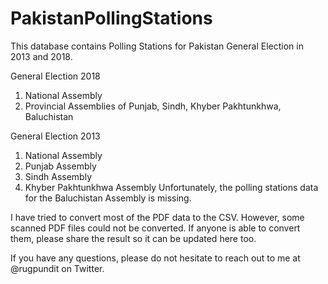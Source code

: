 # PakistanPollingStations
This database contains Polling Stations for Pakistan General Election in 2013 and 2018. 

General Election 2018
1. National Assembly
2. Provincial Assemblies of Punjab, Sindh, Khyber Pakhtunkhwa, Baluchistan

General Election 2013
1. National Assembly 
2. Punjab Assembly
3. Sindh Assembly 
4. Khyber Pakhtunkhwa Assembly
Unfortunately, the polling stations data for the Baluchistan Assembly is missing. 

I have tried to convert most of the PDF data to the CSV. However, some scanned PDF files could not be converted. If anyone is able to convert them, please share the result so it can be updated here too. 

If you have any questions, please do not hesitate to reach out to me at @rugpundit on Twitter. 
